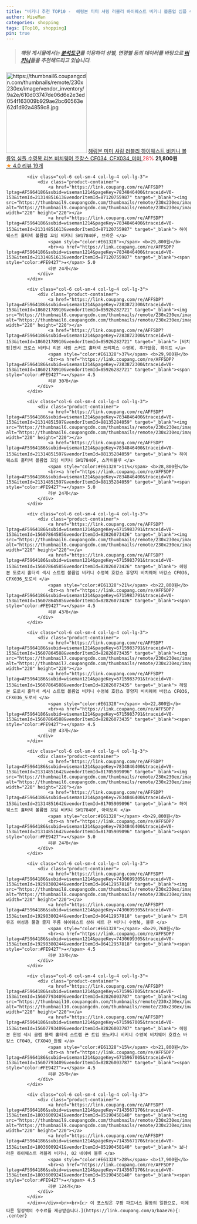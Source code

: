 ```yaml
---
title: "비키니 추천 TOP10 -  헤링본 미미 셔링 러블리 하이웨스트 비키니 볼륨업 심플 수영복 리본 비치웨어 호캉스 CF034, CFX034_미미 "
author: WiseMan
categories: shopping
tags: [Top10, shopping]
pin: true
---
```


> ##### 해당 게시물에서는 [**분석도구**](https://itemscout.io/)를 이용하여 **성별**, **연령별** 등의 데이터를 바탕으로 [**비키니**](https://link.coupang.com/a/baae76)들을 추천해드리고 있습니다.
<div class="container"><div class="row">
            <div class="col-6 col-sm-4 col-lg-4 col-lg-3">
                <div class="product-container">
                    <a href="https://link.coupang.com/re/AFFSDP?lptag=AF5964186&subid=wiseman1214&pageKey=7097433080&traceid=V0-153&itemId=17705941604&vendorItemId=82825953391" target="_blank"><img src="https://thumbnail6.coupangcdn.com/thumbnails/remote/230x230ex/image/vendor_inventory/9a2e/610d03747de06d6e2e3ed054f163009b929ae2bc60563e62d1d92a4859c8.jpg" alt="https://thumbnail6.coupangcdn.com/thumbnails/remote/230x230ex/image/vendor_inventory/9a2e/610d03747de06d6e2e3ed054f163009b929ae2bc60563e62d1d92a4859c8.jpg" width="220" height="220"></a>
                    <a href="https://link.coupang.com/re/AFFSDP?lptag=AF5964186&subid=wiseman1214&pageKey=7097433080&traceid=V0-153&itemId=17705941604&vendorItemId=82825953391" target="_blank"> 헤링본 미미 셔링 러블리 하이웨스트 비키니 볼륨업 심플 수영복 리본 비치웨어 호캉스 CF034, CFX034_미미 </a>
                    <span style="color:#E61328">28%</span> <b>21,800원</b>
                    <br><a href="https://link.coupang.com/re/AFFSDP?lptag=AF5964186&subid=wiseman1214&pageKey=7097433080&traceid=V0-153&itemId=17705941604&vendorItemId=82825953391" target="_blank"><span style="color:#FE9427">★</span> 4.0
                    리뷰 19개</a>
                </div>
            </div>
            
            <div class="col-6 col-sm-4 col-lg-4 col-lg-3">
                <div class="product-container">
                    <a href="https://link.coupang.com/re/AFFSDP?lptag=AF5964186&subid=wiseman1214&pageKey=7834846400&traceid=V0-153&itemId=21314851613&vendorItemId=87120755987" target="_blank"><img src="https://thumbnail9.coupangcdn.com/thumbnails/remote/230x230ex/image/vendor_inventory/ec5d/cf952be91111b65c0f727efca5ac278781b92ff5ef77d67c91c70ea0483d.jpg" alt="https://thumbnail9.coupangcdn.com/thumbnails/remote/230x230ex/image/vendor_inventory/ec5d/cf952be91111b65c0f727efca5ac278781b92ff5ef77d67c91c70ea0483d.jpg" width="220" height="220"></a>
                    <a href="https://link.coupang.com/re/AFFSDP?lptag=AF5964186&subid=wiseman1214&pageKey=7834846400&traceid=V0-153&itemId=21314851613&vendorItemId=87120755987" target="_blank"> 하이웨스트 홀터넥 볼륨업 꼬임 비키니 SW17840F, 브라운 </a>
                    <span style="color:#E61328"></span> <b>29,800원</b>
                    <br><a href="https://link.coupang.com/re/AFFSDP?lptag=AF5964186&subid=wiseman1214&pageKey=7834846400&traceid=V0-153&itemId=21314851613&vendorItemId=87120755987" target="_blank"><span style="color:#FE9427">★</span> 5.0
                    리뷰 24개</a>
                </div>
            </div>
            
            <div class="col-6 col-sm-4 col-lg-4 col-lg-3">
                <div class="product-container">
                    <a href="https://link.coupang.com/re/AFFSDP?lptag=AF5964186&subid=wiseman1214&pageKey=7283872300&traceid=V0-153&itemId=18602178910&vendorItemId=85926282721" target="_blank"><img src="https://thumbnail6.coupangcdn.com/thumbnails/remote/230x230ex/image/vendor_inventory/4039/f7d5bf3e8779e638df137637664399be1c94e527579fb36640327e9052ea.jpg" alt="https://thumbnail6.coupangcdn.com/thumbnails/remote/230x230ex/image/vendor_inventory/4039/f7d5bf3e8779e638df137637664399be1c94e527579fb36640327e9052ea.jpg" width="220" height="220"></a>
                    <a href="https://link.coupang.com/re/AFFSDP?lptag=AF5964186&subid=wiseman1214&pageKey=7283872300&traceid=V0-153&itemId=18602178910&vendorItemId=85926282721" target="_blank"> [비치팜]엔시 크로스 비키니 리본 셔링 스커트 홀터넥 쓰리피스 수영복, 추가없음, 화이트 </a>
                    <span style="color:#E61328">37%</span> <b>29,900원</b>
                    <br><a href="https://link.coupang.com/re/AFFSDP?lptag=AF5964186&subid=wiseman1214&pageKey=7283872300&traceid=V0-153&itemId=18602178910&vendorItemId=85926282721" target="_blank"><span style="color:#FE9427">★</span> 4.5
                    리뷰 30개</a>
                </div>
            </div>
            
            <div class="col-6 col-sm-4 col-lg-4 col-lg-3">
                <div class="product-container">
                    <a href="https://link.coupang.com/re/AFFSDP?lptag=AF5964186&subid=wiseman1214&pageKey=7834846400&traceid=V0-153&itemId=21314851597&vendorItemId=88135284059" target="_blank"><img src="https://thumbnail6.coupangcdn.com/thumbnails/remote/230x230ex/image/vendor_inventory/170b/1cef0db492db1cb742203bfe74bc1cb91082467f6ced4112c0860402e127.jpg" alt="https://thumbnail6.coupangcdn.com/thumbnails/remote/230x230ex/image/vendor_inventory/170b/1cef0db492db1cb742203bfe74bc1cb91082467f6ced4112c0860402e127.jpg" width="220" height="220"></a>
                    <a href="https://link.coupang.com/re/AFFSDP?lptag=AF5964186&subid=wiseman1214&pageKey=7834846400&traceid=V0-153&itemId=21314851597&vendorItemId=88135284059" target="_blank"> 하이웨스트 홀터넥 볼륨업 꼬임 비키니 SW17840F, 스카이블루 </a>
                    <span style="color:#E61328">11%</span> <b>28,800원</b>
                    <br><a href="https://link.coupang.com/re/AFFSDP?lptag=AF5964186&subid=wiseman1214&pageKey=7834846400&traceid=V0-153&itemId=21314851597&vendorItemId=88135284059" target="_blank"><span style="color:#FE9427">★</span> 5.0
                    리뷰 24개</a>
                </div>
            </div>
            
            <div class="col-6 col-sm-4 col-lg-4 col-lg-3">
                <div class="product-container">
                    <a href="https://link.coupang.com/re/AFFSDP?lptag=AF5964186&subid=wiseman1214&pageKey=6715983791&traceid=V0-153&itemId=15607864585&vendorItemId=82826073426" target="_blank"><img src="https://thumbnail6.coupangcdn.com/thumbnails/remote/230x230ex/image/vendor_inventory/aba2/9101a903a00628128e7417d35826a620740f9a630235c62115c38dcc5702.jpg" alt="https://thumbnail6.coupangcdn.com/thumbnails/remote/230x230ex/image/vendor_inventory/aba2/9101a903a00628128e7417d35826a620740f9a630235c62115c38dcc5702.jpg" width="220" height="220"></a>
                    <a href="https://link.coupang.com/re/AFFSDP?lptag=AF5964186&subid=wiseman1214&pageKey=6715983791&traceid=V0-153&itemId=15607864585&vendorItemId=82826073426" target="_blank"> 헤링본 도로시 홀터넥 섹시 스트랩 볼륨업 비키니 수영복 호캉스 휴양지 비치웨어 바캉스 CF036, CFX036_도로시 </a>
                    <span style="color:#E61328">21%</span> <b>22,800원</b>
                    <br><a href="https://link.coupang.com/re/AFFSDP?lptag=AF5964186&subid=wiseman1214&pageKey=6715983791&traceid=V0-153&itemId=15607864585&vendorItemId=82826073426" target="_blank"><span style="color:#FE9427">★</span> 4.5
                    리뷰 43개</a>
                </div>
            </div>
            
            <div class="col-6 col-sm-4 col-lg-4 col-lg-3">
                <div class="product-container">
                    <a href="https://link.coupang.com/re/AFFSDP?lptag=AF5964186&subid=wiseman1214&pageKey=6715983791&traceid=V0-153&itemId=15607864588&vendorItemId=82826073435" target="_blank"><img src="https://thumbnail7.coupangcdn.com/thumbnails/remote/230x230ex/image/vendor_inventory/e22d/af4e15209924e3d17e1982561ea2c177bd0099d54f11481b641c92f747f2.jpg" alt="https://thumbnail7.coupangcdn.com/thumbnails/remote/230x230ex/image/vendor_inventory/e22d/af4e15209924e3d17e1982561ea2c177bd0099d54f11481b641c92f747f2.jpg" width="220" height="220"></a>
                    <a href="https://link.coupang.com/re/AFFSDP?lptag=AF5964186&subid=wiseman1214&pageKey=6715983791&traceid=V0-153&itemId=15607864588&vendorItemId=82826073435" target="_blank"> 헤링본 도로시 홀터넥 섹시 스트랩 볼륨업 비키니 수영복 호캉스 휴양지 비치웨어 바캉스 CF036, CFX036_도로시 </a>
                    <span style="color:#E61328"></span> <b>22,800원</b>
                    <br><a href="https://link.coupang.com/re/AFFSDP?lptag=AF5964186&subid=wiseman1214&pageKey=6715983791&traceid=V0-153&itemId=15607864588&vendorItemId=82826073435" target="_blank"><span style="color:#FE9427">★</span> 4.5
                    리뷰 43개</a>
                </div>
            </div>
            
            <div class="col-6 col-sm-4 col-lg-4 col-lg-3">
                <div class="product-container">
                    <a href="https://link.coupang.com/re/AFFSDP?lptag=AF5964186&subid=wiseman1214&pageKey=7834846400&traceid=V0-153&itemId=21314851642&vendorItemId=81705909096" target="_blank"><img src="https://thumbnail6.coupangcdn.com/thumbnails/remote/230x230ex/image/vendor_inventory/e857/4519b7ea8e5fbdf20d00ca15b31df8d09aac8f5c4dac82e5ec74da213cb1.jpg" alt="https://thumbnail6.coupangcdn.com/thumbnails/remote/230x230ex/image/vendor_inventory/e857/4519b7ea8e5fbdf20d00ca15b31df8d09aac8f5c4dac82e5ec74da213cb1.jpg" width="220" height="220"></a>
                    <a href="https://link.coupang.com/re/AFFSDP?lptag=AF5964186&subid=wiseman1214&pageKey=7834846400&traceid=V0-153&itemId=21314851642&vendorItemId=81705909096" target="_blank"> 하이웨스트 홀터넥 볼륨업 꼬임 비키니 SW17840F, 아이보리 </a>
                    <span style="color:#E61328"></span> <b>29,800원</b>
                    <br><a href="https://link.coupang.com/re/AFFSDP?lptag=AF5964186&subid=wiseman1214&pageKey=7834846400&traceid=V0-153&itemId=21314851642&vendorItemId=81705909096" target="_blank"><span style="color:#FE9427">★</span> 5.0
                    리뷰 24개</a>
                </div>
            </div>
            
            <div class="col-6 col-sm-4 col-lg-4 col-lg-3">
                <div class="product-container">
                    <a href="https://link.coupang.com/re/AFFSDP?lptag=AF5964186&subid=wiseman1214&pageKey=7430699305&traceid=V0-153&itemId=19298380244&vendorItemId=86412957818" target="_blank"><img src="https://thumbnail8.coupangcdn.com/thumbnails/remote/230x230ex/image/vendor_inventory/9e94/d76db86af23ec231f4aa0861d87ec36f0724d8ae065a249a082361b67b45.png" alt="https://thumbnail8.coupangcdn.com/thumbnails/remote/230x230ex/image/vendor_inventory/9e94/d76db86af23ec231f4aa0861d87ec36f0724d8ae065a249a082361b67b45.png" width="220" height="220"></a>
                    <a href="https://link.coupang.com/re/AFFSDP?lptag=AF5964186&subid=wiseman1214&pageKey=7430699305&traceid=V0-153&itemId=19298380244&vendorItemId=86412957818" target="_blank"> 드리뮤즈 여성용 물결 골지 주름 하이웨스트 상하 세트 끈 비키니 수영복, 블루 </a>
                    <span style="color:#E61328"></span> <b>29,760원</b>
                    <br><a href="https://link.coupang.com/re/AFFSDP?lptag=AF5964186&subid=wiseman1214&pageKey=7430699305&traceid=V0-153&itemId=19298380244&vendorItemId=86412957818" target="_blank"><span style="color:#FE9427">★</span> 4.5
                    리뷰 33개</a>
                </div>
            </div>
            
            <div class="col-6 col-sm-4 col-lg-4 col-lg-3">
                <div class="product-container">
                    <a href="https://link.coupang.com/re/AFFSDP?lptag=AF5964186&subid=wiseman1214&pageKey=6715967005&traceid=V0-153&itemId=15607793409&vendorItemId=82826003787" target="_blank"><img src="https://thumbnail10.coupangcdn.com/thumbnails/remote/230x230ex/image/vendor_inventory/f806/7b03b529f43e6f86ab2ce9a16c0f698a32f7c5c7c0259aafbfbd69aaba20.jpg" alt="https://thumbnail10.coupangcdn.com/thumbnails/remote/230x230ex/image/vendor_inventory/f806/7b03b529f43e6f86ab2ce9a16c0f698a32f7c5c7c0259aafbfbd69aaba20.jpg" width="220" height="220"></a>
                    <a href="https://link.coupang.com/re/AFFSDP?lptag=AF5964186&subid=wiseman1214&pageKey=6715967005&traceid=V0-153&itemId=15607793409&vendorItemId=82826003787" target="_blank"> 헤링본 윈썸 섹시 글램 블랙 홀터넥 스트랩 끈 트임 모노키니 비키니 수영복 비치웨어 호캉스 바캉스 CF040, CFX040_윈썸 </a>
                    <span style="color:#E61328">15%</span> <b>21,800원</b>
                    <br><a href="https://link.coupang.com/re/AFFSDP?lptag=AF5964186&subid=wiseman1214&pageKey=6715967005&traceid=V0-153&itemId=15607793409&vendorItemId=82826003787" target="_blank"><span style="color:#FE9427">★</span> 4.5
                    리뷰 26개</a>
                </div>
            </div>
            
            <div class="col-6 col-sm-4 col-lg-4 col-lg-3">
                <div class="product-container">
                    <a href="https://link.coupang.com/re/AFFSDP?lptag=AF5964186&subid=wiseman1214&pageKey=7143567170&traceid=V0-153&itemId=18036009241&vendorItemId=85190458140" target="_blank"><img src="https://thumbnail9.coupangcdn.com/thumbnails/remote/230x230ex/image/rs_quotation_api/ffbaoach/e6f3126786b74c3d9f41791f94b18191.jpg" alt="https://thumbnail9.coupangcdn.com/thumbnails/remote/230x230ex/image/rs_quotation_api/ffbaoach/e6f3126786b74c3d9f41791f94b18191.jpg" width="220" height="220"></a>
                    <a href="https://link.coupang.com/re/AFFSDP?lptag=AF5964186&subid=wiseman1214&pageKey=7143567170&traceid=V0-153&itemId=18036009241&vendorItemId=85190458140" target="_blank"> 보나라온 하이웨스트 러블리 비키니, 02 네이비 블루 </a>
                    <span style="color:#E61328">28%</span> <b>17,900원</b>
                    <br><a href="https://link.coupang.com/re/AFFSDP?lptag=AF5964186&subid=wiseman1214&pageKey=7143567170&traceid=V0-153&itemId=18036009241&vendorItemId=85190458140" target="_blank"><span style="color:#FE9427">★</span> 4.5
                    리뷰 124개</a>
                </div>
            </div>
            </div></div><br><br>[👉 이 포스팅은 쿠팡 파트너스 활동의 일환으로, 이에 따른 일정액의 수수료를 제공받습니다.](https://link.coupang.com/a/baae76){: .center}